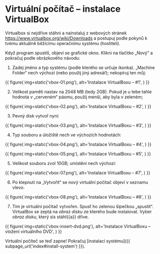 # Virtuální počítač – instalace VirtualBox

Virtualbox si nejdříve stáhni a nainstaluj z webových stránek https://www.virtualbox.org/wiki/Downloads a postupuj podle pokynů k tvému aktuálně běžícímu operačnímu systému (hostiteli).

Když program spustíš, objeví se grafické okno.
Klikni na tlačitko „Nový“ a pokračuj podle obrázkového návodu:

1. Zadej jméno a typ systému (podle kterého se určuje ikonka).
   „Machine Folder“ nech výchozí (nebo použij jiný adresář);
   nekopíruj ten můj:

  {{ figure(
    img=static('vbox-01.png'),
    alt='Instalace VirtualBoxu – #1',
  ) }}

2. Velikost paměti nastav na 2048 MB (tedy 2GB).
   Pokud je u tebe tahle hodnota v „cerveném“ pásmu, použij menší, aby byla
   v zeleném;

  {{ figure(
    img=static('vbox-02.png'),
    alt='Instalace VirtualBoxu – #2',
  ) }}

3. Pevný disk vytvoř nyní:

  {{ figure(
    img=static('vbox-03.png'),
    alt='Instalace VirtualBoxu – #3',
  ) }}

4. Typ souboru a úložiště nech ve výchozích hodnotách:

  {{ figure(
    img=static('vbox-04.png'),
    alt='Instalace VirtualBoxu – #4',
  ) }}

  {{ figure(
    img=static('vbox-05.png'),
    alt='Instalace VirtualBoxu – #5',
  ) }}

5. Velikost souboru zvol 10GB; umístění nech výchozí:

  {{ figure(
    img=static('vbox-07.png'),
    alt='Instalace VirtualBoxu – #7',
  ) }}

6. Po klepnutí na „Vytvořit“ se nový virtuální počítač objeví v seznamu vlevo:

  {{ figure(
    img=static('vbox-08.png'),
    alt='Instalace VirtualBoxu – #8',
  ) }}


7. Tím je virtuální počítač vytvořen.
   Spusť ho zelenou šipečkou „spustit“.
   VirtualBox se zeptá na *obraz disku* ze kterého bude instalovat.
   Vyber *obraz disku*, který sis stáhl{{a}} dříve.

  {{ figure(
    img=static('vbox-insert-dvd.png'),
    alt='Instalace VirtualBoxu – vložení virtuálního DVD',
  ) }}

Virtuální počíteč se teď zapne!
Pokračuj [instalací systému]({{ subpage_url('index#install-system') }}).
